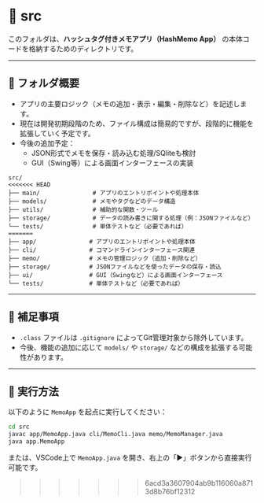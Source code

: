 # 📁 src

このフォルダは、**ハッシュタグ付きメモアプリ（HashMemo App）** の本体コードを格納するためのディレクトリです。

---

## 📌 フォルダ概要

- アプリの主要ロジック（メモの追加・表示・編集・削除など）を記述します。
- 現在は開発初期段階のため、ファイル構成は簡易的ですが、段階的に機能を拡張していく予定です。
- 今後の追加予定：
  - JSON形式でメモを保存・読み込む処理/SQliteも検討
  - GUI（Swing等）による画面インターフェースの実装

```plaintext
src/
<<<<<<< HEAD
├── main/               # アプリのエントリポイントや処理本体
├── models/             # メモやタグなどのデータ構造
├── utils/              # 補助的な関数・ツール
├── storage/            # データの読み書きに関する処理（例：JSONファイルなど）
└── tests/              # 単体テストなど（必要であれば）
=======
├── app/               # アプリのエントリポイントや処理本体
├── cli/               # コマンドラインインターフェース関連
├── memo/              # メモの管理ロジック（追加・削除など）
├── storage/           # JSONファイルなどを使ったデータの保存・読込
├── ui/                # GUI（Swingなど）による画面インターフェース
└── tests/             # 単体テストなど（必要であれば）
```

---

## 🧩 補足事項

- `.class` ファイルは `.gitignore` によってGit管理対象から除外しています。
- 今後、機能の追加に応じて `models/` や `storage/` などの構成を拡張する可能性があります。

---

## 🚀 実行方法

以下のように `MemoApp` を起点に実行してください：

```bash
cd src
javac app/MemoApp.java cli/MemoCli.java memo/MemoManager.java
java app.MemoApp
```

または、VSCode上で `MemoApp.java` を開き、右上の「▶」ボタンから直接実行可能です。
>>>>>>> 6acd3a3607904ab9b116060a8713d8b76bf12312
